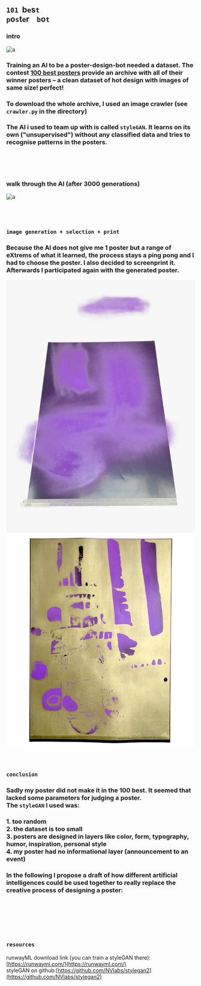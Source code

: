 ## `101`&nbsp;&nbsp;b`e`s`t` &nbsp;&nbsp;<br>`p`o`s`t`e`r &nbsp;&nbsp; `b`o`t`

### intro

![a](img/poster-archive-1.gif)

### Training an AI to be a poster-design-bot needed a dataset. The contest [100 best posters](https://100-beste-plakate.de/) provide an archive with all of their winner posters – a clean dataset of hot design with images of same size! perfect!
### To download the whole archive, I used an image crawler (see `crawler.py` in the directory)


### The AI i used to team up with is called `styleGAN`. It learns on its own ("unsupervised") without any classified data and tries to recognise patterns in the posters.   
<br><br><br>


### walk through the AI (after 3000 generations)
![a](img/poster-03.gif)    
<br><br><br>


### `image generation + selection + print`
### Because the AI does not give me 1 poster but a range of eXtrems of what it learned, the process stays a ping pong and I had to choose the poster. I also decided to screenprint it. Afterwards I participated again with the generated poster. 


![a](img/IMG_1021.jpg)
![a](img/IMG_1076-2.jpg)
<br><br><br>
### `conclusion`
### Sadly my poster did not make it in the 100 best. It seemed that lacked some parameters for judging a poster. <br>The `styleGAN` I used was:   
### 1. too random <br>2. the dataset is too small <br>3. posters are designed in layers like color, form, typography, humor, inspiration, personal style <br>4. my poster had no informational layer (announcement to an event)
### In the following I propose a draft of how different artificial intelligences could be used together to really replace the creative process of designing a poster:
<br><br><br><br><br>


### `resources`
runwayML download link (you can train a styleGAN there): [https://runwayml.com/](https://runwayml.com/)<br>
styleGAN on github:[https://github.com/NVlabs/stylegan2](https://github.com/NVlabs/stylegan2)
